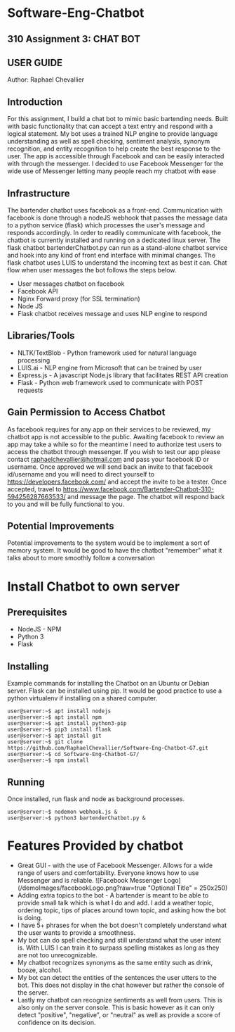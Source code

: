 # Software-Eng-Chatbot
## 310 Assignment 3: CHAT BOT
## USER GUIDE
Author: Raphael Chevallier

## Introduction
For this assignment, I build a chat bot to mimic basic bartending needs. Built with basic functionality that can accept a text entry and respond with a logical statement. My bot uses a trained NLP engine to provide language understanding as well as spell checking, sentiment analysis, synonym recognition, and entity recognition to help create the best response to the user. The app is accessible through Facebook and can be easily interacted with through the messenger. I decided to use Facebook Messenger for the wide use of Messenger letting many people reach my chatbot with ease

## Infrastructure
The bartender chatbot uses facebook as a front-end.  Communication with facebook is done through a nodeJS webhook that passes the message data to a python service (flask) which processes the user's message and responds accordingly. In order to readily communicate with facebook, the chatbot is currently installed and running on a dedicated linux server. The flask chatbot bartenderChatbot.py can run as a stand-alone chatbot service and hook into any kind of front end interface with minimal changes. The flask chatbot uses LUIS to understand the incoming text as best it can. Chat flow when user messages the bot follows the steps below.
* User messages chatbot on facebook
* Facebook API
* Nginx Forward proxy (for SSL termination) 
* Node JS
* Flask chatbot receives message and uses NLP engine to respond

## Libraries/Tools
* NLTK/TextBlob - Python framework used for natural language processing
* LUIS.ai - NLP engine from Microsoft that can be trained by user
* Express.js - A javascript Node.js library that facilitates REST API creation
* Flask - Python web framework used to communicate with POST requests

## Gain Permission to Access Chatbot
As facebook requires for any app on their services to be reviewed, my chatbot app is not accessible to the public. Awaiting facebook to review an app may take a while so for the meantime I need to authorize test users to access the chatbot through messenger. If you wish to test our app please contact raphaelchevallier@hotmail.com and pass your facebook ID or username. Once approved we will send back an invite to that facebook id/username and you will need to direct yourself to https://developers.facebook.com/ and accept the invite to be a tester. Once accepted, travel to https://www.facebook.com/Bartender-Chatbot-310-594256287663533/
and message the page. The chatbot will respond back to you and will be fully functional to you.

## Potential Improvements
Potential improvements to the system would be to implement a sort of memory system. It would be good to have the chatbot "remember" what it talks about to more smoothly follow a conversation


# Install Chatbot to own server
## Prerequisites
* NodeJS - NPM
* Python 3
* Flask

## Installing
Example commands for installing the Chatbot on an Ubuntu or Debian server. Flask can be installed using pip. It would be good practice to use a python virtualenv if installing on a shared computer.
```console
user@server:~$ apt install nodejs 
user@server:~$ apt install npm
user@server:~$ apt install python3-pip
user@server:~$ pip3 install flask
user@server:~$ apt install git
user@server:~$ git clone https://github.com/RaphaelChevallier/Software-Eng-Chatbot-G7.git
user@server:~$ cd Software-Eng-Chatbot-G7/
user@server:~$ npm install
```
## Running
Once installed, run flask and node as background processes.
```console
user@server:~$ nodemon webhook.js &
user@server:~$ python3 bartenderChatbot.py &
```

# Features Provided by chatbot
* Great GUI - with the use of Facebook Messenger. Allows for a wide range of users and comfortability. Everyone knows how to use Messenger and is reliable.
![Facebook Messenger Logo](/demoImages/facebookLogo.png?raw=true "Optional Title" = 250x250)
* Adding extra topics to the bot - A bartender is meant to be able to provide small talk which is what I do and add. I add a weather topic, ordering topic, tips of places around town topic, and asking how the bot is doing.
* I have 5+ phrases for when the bot doesn't completely understand what the user wants to provide a smoothness.
* My bot can do spell checking and still understand what the user intent is. With LUIS I can train it to surpass spelling mistakes as long as they are not too unrecognizable.
* My chatbot recognizes synonyms as the same entity such as drink, booze, alcohol.
* My bot can detect the entities of the sentences the user utters to the bot. This does not display in the chat however but rather the console of the server.
* Lastly my chatbot can recognize sentiments as well from users. This is also only on the server console. This is basic however as it can only detect "positive", "negative", or "neutral" as well as provide a score of confidence on its decision.

